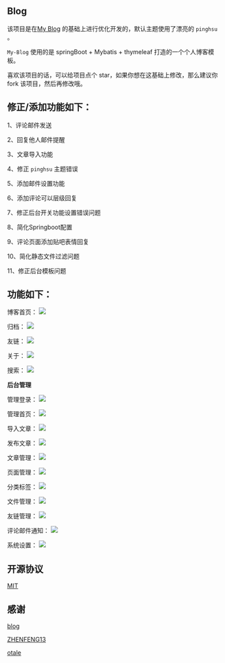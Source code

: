 ## Blog

 该项目是在[My Blog](https://github.com/zhisheng17/blog) 的基础上进行优化开发的，默认主题使用了漂亮的 `pinghsu` 。

`My-Blog` 使用的是 springBoot + Mybatis + thymeleaf 打造的一个个人博客模板。

喜欢该项目的话，可以给项目点个 star，如果你想在这基础上修改，那么建议你 fork 该项目，然后再修改哦。

## 修正/添加功能如下：

1、评论邮件发送

2、回复他人邮件提醒

3、文章导入功能

4、修正  `pinghsu` 主题错误

5、添加邮件设置功能

6、添加评论可以层级回复

7、修正后台开关功能设置错误问题

8、简化Springboot配置

9、评论页面添加贴吧表情回复

10、简化静态文件过滤问题

11、修正后台模板问题


## 功能如下：

 博客首页：
 ![](img/index.png)

 归档：
 ![](img/metas.png)

 友链：
 ![](img/links.png)
 
 关于：
 ![](img/about.png)
 
 搜索：
 ![](img/search.png)
 
 **后台管理**
 
 管理登录：
 ![](img/admin-login.png)
 
 管理首页：
 ![](img/admin-index.png)
 
 导入文章：
 ![](img/admin-article.png)
 
 发布文章：
 ![](img/admin-publish.png)
 
 文章管理：
 ![](img/admin-article.png)
 
 页面管理：
 ![](img/admin-pages.png)
 
 分类标签：
 ![](img/admin-category.png)
 
 文件管理：
 ![](img/admin-upload.png)
  
 友链管理：
 ![](img/admin-links.png)
 
 评论邮件通知：
 ![](img/admin-article.png)
 
 系统设置：
 ![](img/admin-setting.png)
 
## 开源协议

[MIT](./LICENSE)

## 感谢

[blog](https://github.com/zhisheng17)

[ZHENFENG13](https://github.com/ZHENFENG13)

[otale](https://github.com/otale)
